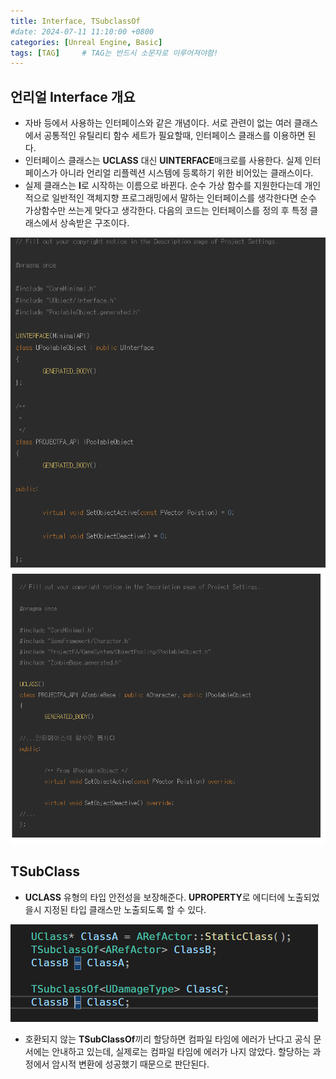 ```yaml
---
title: Interface, TSubclassOf
#date: 2024-07-11 11:10:00 +0800
categories: [Unreal Engine, Basic]
tags: [TAG]		# TAG는 반드시 소문자로 이루어져야함!
---
```


## **언리얼 Interface 개요**

* 자바 등에서 사용하는 인터페이스와 같은 개념이다. 서로 관련이 없는 여러 클래스에서 공통적인 유틸리티 함수 세트가 필요할때, 인터페이스 클래스를 이용하면 된다.
* 인터페이스 클래스는 **UCLASS** 대신 **UINTERFACE**매크로를 사용한다. 실제 인터페이스가 아니라 언리얼 리플렉션 시스템에 등록하기 위한 비어있는 클래스이다. 
* 실제 클래스는 **I**로 시작하는 이름으로 바뀐다. 순수 가상 함수를 지원한다는데 개인적으로 일반적인 객체지향 프로그래밍에서 말하는 인터페이스를 생각한다면 순수 가상함수만 쓰는게 맞다고 생각한다. 
다음의 코드는 인터페이스를 정의 후 특정 클래스에서 상속받은 구조이다.

![Interface1](/assets/img/Interface1.png)
![Interface2](/assets/img/Interface2.png)

## **TSubClass**

* **UCLASS** 유형의 타입 안전성을 보장해준다. **UPROPERTY**로 에디터에 노출되었을시 지정된 타입 클래스만 노출되도록 할 수 있다.

![TSubClassof](/assets/img/tsubclassof.png)

* 호환되지 않는 **TSubClassOf**끼리 할당하면 컴파일 타임에 에러가 난다고 공식 문서에는 안내하고 있는데, 실제로는 컴파일 타임에 에러가 나지 않았다. 할당하는 과정에서 암시적 변환에 성공했기 때문으로 판단된다.